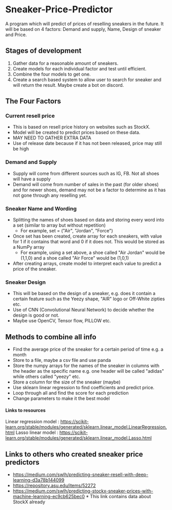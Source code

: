 # Sneaker-Price-Predictor

A program which will predict of prices of reselling sneakers in the future. It will be based on 4 factors: Demand and supply, Name, Design of sneaker and Price.

<h2>Stages of development</h2>

1. Gather data for a reasonable amount of sneakers.
2. Create models for each individual factor and test until efficient.
3. Combine the four models to get one.
4. Create a search based system to allow user to search for sneaker and will return the result. Maybe create a bot on discord.

<h2>The Four Factors</h2>

<h3>Current resell price</h3>

- This is based on resell price history on websites such as StockX.
- Model will be created to predict prices based on these data.
- MAY NEED TO GATHER EXTRA DATA
- Use of release date because if it has not been released, price may still be high

<h3>Demand and Supply</h3>

- Supply will come from different sources such as IG, FB. Not all shoes will have a supply
- Demand will come from number of sales in the past (for older shoes) and for newer shoes, demand may not be a factor to determine as it has not gone through any reselling yet.

<h3>Sneaker Name and Wording</h3>

- Splitting the names of shoes based on data and storing every word into a set (similar to array but without repetition)
    - For example, set = ("Air", "Jordan", "Force")
- Once set has been created, create array for each sneakers, with value for 1 if it contains that word and 0 if it does not. This would be stored as a NumPy array
    - For example, using a set above, a shoe called "Air Jordan" would be (1,1,0) and a shoe called "Air Force" would be (1,0,1)
- After creating arrays, create model to interpret each value to predict a price of the sneaker.

<h3>Sneaker Design</h3>

- This will be based on the design of a sneaker, e.g. does it contain a certain feature such as the Yeezy shape, "AIR" logo or Off-White zipties etc.
- Use of CNN (Convolutional Neural Network) to decide whether the design is good or not.
- Maybe use OpenCV, Tensor flow, PILLOW etc.

<h2>Methods to combine all info</h2>

- Find the average price of the sneaker for a certain period of time e.g. a month
- Store to a file, maybe a csv file and use panda
- Store the numpy arrays for the names of the sneaker in columns with the header as the specific name e.g. one header will be called "adidas" while others called "yeezy" etc.
- Store a column for the size of the sneaker (maybe)
- Use sklearn linear regression to find coefficients and predict price.
- Loop through all and find the score for each prediction
- Change parameters to make it the best model

<h4>Links to resources</h4>

Linear regression model : https://scikit-learn.org/stable/modules/generated/sklearn.linear_model.LinearRegression.html
Lasso linear model : https://scikit-learn.org/stable/modules/generated/sklearn.linear_model.Lasso.html

<h2>Links to others who created sneaker price predictors</h2>

- https://medium.com/swlh/predicting-sneaker-resell-with-deep-learning-d3a78b144099
- https://repository.asu.edu/items/52272
- https://medium.com/swlh/predicting-stockx-sneaker-prices-with-machine-learning-ec9cb625bec0 * This link contains data about StockX already